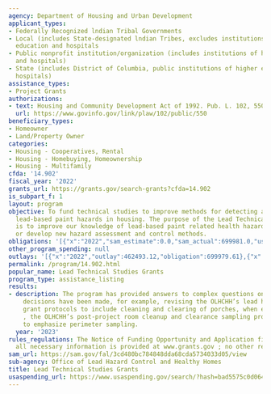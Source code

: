 ```yaml
---
agency: Department of Housing and Urban Development
applicant_types:
- Federally Recognized lndian Tribal Governments
- Local (includes State-designated lndian Tribes, excludes institutions of higher
  education and hospitals
- Public nonprofit institution/organization (includes institutions of higher education
  and hospitals)
- State (includes District of Columbia, public institutions of higher education and
  hospitals)
assistance_types:
- Project Grants
authorizations:
- text: Housing and Community Development Act of 1992. Pub. L. 102, 550.
  url: https://www.govinfo.gov/link/plaw/102/public/550
beneficiary_types:
- Homeowner
- Land/Property Owner
categories:
- Housing - Cooperatives, Rental
- Housing - Homebuying, Homeownership
- Housing - Multifamily
cfda: '14.902'
fiscal_year: '2022'
grants_url: https://grants.gov/search-grants?cfda=14.902
is_subpart_f: 1
layout: program
objective: To fund technical studies to improve methods for detecting and controlling
  lead-based paint hazards in housing. The purpose of the Lead Technical Studies program
  is to improve our knowledge of lead-based paint related health hazards, and to improve
  or develop new hazard assessment and control methods.
obligations: '[{"x":"2022","sam_estimate":0.0,"sam_actual":699981.0,"usa_spending_actual":699979.61},{"x":"2023","sam_estimate":2000000.0,"sam_actual":0.0,"usa_spending_actual":-12171.74},{"x":"2024","sam_estimate":1500000.0,"sam_actual":0.0,"usa_spending_actual":5553572.87}]'
other_program_spending: null
outlays: '[{"x":"2022","outlay":462493.12,"obligation":699979.61},{"x":"2023","outlay":326461.26,"obligation":-12171.74},{"x":"2024","outlay":0.0,"obligation":5665293.0}]'
permalink: /program/14.902.html
popular_name: Lead Technical Studies Grants
program_type: assistance_listing
results:
- description: The program has provided answers to complex questions on which policy
    decisions have been made, for example, revising the OLHCHH’s lead hazard reduction
    grant protocols to include cleaning and clearing of porches, when existing, and
    , the OLHCHH’s post-project room cleanup and clearance sampling protocols recommendations
    to emphasize perimeter sampling.
  year: '2023'
rules_regulations: The Notice of Funding Opportunity and Application files  are self-contained;
  all necessary information is provided at www.grants.gov ; no other regulations pertain.
sam_url: https://sam.gov/fal/3cd480bc784848dda68cda5734033d05/view
sub-agency: Office of Lead Hazard Control and Healthy Homes
title: Lead Technical Studies Grants
usaspending_url: https://www.usaspending.gov/search/?hash=bad5575c0d064809d9fbdd9ff9da35ef
---
```

